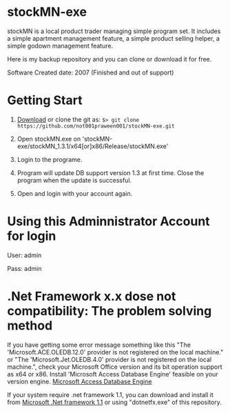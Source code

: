 stockMN-exe
===========

stockMN is a local product trader managing simple program set. It includes a simple apartment management feature, a simple product selling helper, a simple godown management feature.

Here is my backup repository and you can clone or download it for free. 

Software Created date: 2007 (Finished and out of support)

Getting Start
=========

1. [Download](https://github.com/not001praween001/stockMN-exe/archive/master.zip) or clone the git as: `$> git clone https://github.com/not001praween001/stockMN-exe.git`

2. Open stockMN.exe on 'stockMN-exe/stockMN_1.3.1/x64[or]x86/Release/stockMN.exe'

3. Login to the programe.

4. Program will update DB support version 1.3 at first time. Close the program when the update is successful.

5. Open and login with your account again.


Using this Adminnistrator Account for login
===========================================

User: admin

Pass: admin

.Net Framework x.x dose not compatibility: The problem solving method
==================================================
If you have getting some error message something like this "The 'Microsoft.ACE.OLEDB.12.0' provider is not registered on the local machine." or "The 'Microsoft.Jet.OLEDB.4.0' provider is not registered on the local machine.", check your Microsoft Office version and its bit operation support as x64 or x86. Install 'Microsoft Access Database Engine' feasible on your version engine. [Microsoft Access Database Engine](http://www.microsoft.com/en-us/search/DownloadResults.aspx?q=Microsoft%20Access%20Database%20Engine)

If your system require .net framework 1.1, you can download and install it from 
[Microsoft .Net framework 1.1](http://www.microsoft.com/en-us/download/confirmation.aspx?id=26)
or using "dotnetfx.exe" of this repository.
